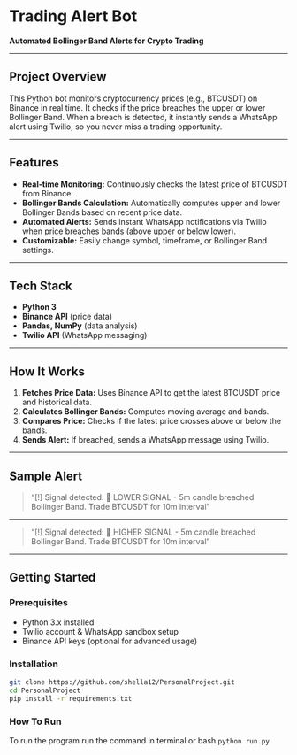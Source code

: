 # Trading Alert Bot
**Automated Bollinger Band Alerts for Crypto Trading**

---

## Project Overview

This Python bot monitors cryptocurrency prices (e.g., BTCUSDT) on Binance in real time. It checks if the price breaches the upper or lower Bollinger Band. When a breach is detected, it instantly sends a WhatsApp alert using Twilio, so you never miss a trading opportunity.

---

## Features

- **Real-time Monitoring:** Continuously checks the latest price of BTCUSDT from Binance.
- **Bollinger Bands Calculation:** Automatically computes upper and lower Bollinger Bands based on recent price data.
- **Automated Alerts:** Sends instant WhatsApp notifications via Twilio when price breaches bands (above upper or below lower).
- **Customizable:** Easily change symbol, timeframe, or Bollinger Band settings.

---

## Tech Stack

- **Python 3**
- **Binance API** (price data)
- **Pandas, NumPy** (data analysis)
- **Twilio API** (WhatsApp messaging)

---

## How It Works

1. **Fetches Price Data:** Uses Binance API to get the latest BTCUSDT price and historical data.
2. **Calculates Bollinger Bands:** Computes moving average and bands.
3. **Compares Price:** Checks if the latest price crosses above or below the bands.
4. **Sends Alert:** If breached, sends a WhatsApp message using Twilio.

---

## Sample Alert

> “[!] Signal detected: 🚨 LOWER SIGNAL - 5m candle breached Bollinger Band. Trade BTCUSDT for 10m interval”

---
> “[!] Signal detected: 🚨 HIGHER SIGNAL - 5m candle breached Bollinger Band. Trade BTCUSDT for 10m interval”

---

## Getting Started

### Prerequisites

- Python 3.x installed
- Twilio account & WhatsApp sandbox setup
- Binance API keys (optional for advanced usage)

### Installation

```bash
git clone https://github.com/shella12/PersonalProject.git
cd PersonalProject
pip install -r requirements.txt
```

### How To Run

To run the program run the command in terminal or bash `python run.py`
